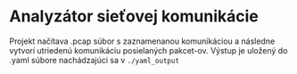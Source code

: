 # Analyzátor sieťovej komunikácie

Projekt načítava .pcap súbor s zaznamenanou komunikáciou a následne vytvorí utriedenú komunikáciu posielaných pakcet-ov.
Výstup je uložený do .yaml súbore nachádzajúci sa v `./yaml_output`